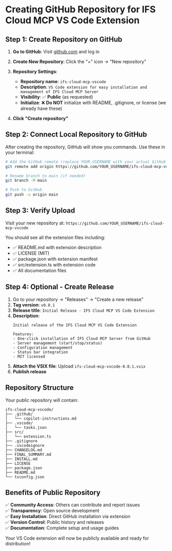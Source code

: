 # Creating GitHub Repository for IFS Cloud MCP VS Code Extension

## Step 1: Create Repository on GitHub

1. **Go to GitHub**: Visit [github.com](https://github.com) and log in
2. **Create New Repository**: Click the "+" icon → "New repository"
3. **Repository Settings**:
   - **Repository name**: `ifs-cloud-mcp-vscode`
   - **Description**: `VS Code extension for easy installation and management of IFS Cloud MCP Server`
   - **Visibility**: ✅ **Public** (as requested)
   - **Initialize**: ❌ **Do NOT** initialize with README, .gitignore, or license (we already have these)

4. **Click "Create repository"**

## Step 2: Connect Local Repository to GitHub

After creating the repository, GitHub will show you commands. Use these in your terminal:

```bash
# Add the GitHub remote (replace YOUR_USERNAME with your actual GitHub username)
git remote add origin https://github.com/YOUR_USERNAME/ifs-cloud-mcp-vscode.git

# Rename branch to main (if needed)
git branch -M main

# Push to GitHub
git push -u origin main
```

## Step 3: Verify Upload

Visit your new repository at:
`https://github.com/YOUR_USERNAME/ifs-cloud-mcp-vscode`

You should see all the extension files including:
- ✅ README.md with extension description
- ✅ LICENSE (MIT)
- ✅ package.json with extension manifest
- ✅ src/extension.ts with extension code
- ✅ All documentation files

## Step 4: Optional - Create Release

1. Go to your repository → "Releases" → "Create a new release"
2. **Tag version**: `v0.0.1`
3. **Release title**: `Initial Release - IFS Cloud MCP VS Code Extension`
4. **Description**: 
   ```
   Initial release of the IFS Cloud MCP VS Code Extension
   
   Features:
   - One-click installation of IFS Cloud MCP Server from GitHub
   - Server management (start/stop/status)
   - Configuration management
   - Status bar integration
   - MIT licensed
   ```
5. **Attach the VSIX file**: Upload `ifs-cloud-mcp-vscode-0.0.1.vsix`
6. **Publish release**

## Repository Structure

Your public repository will contain:
```
ifs-cloud-mcp-vscode/
├── .github/
│   └── copilot-instructions.md
├── .vscode/
│   └── tasks.json
├── src/
│   └── extension.ts
├── .gitignore
├── .vscodeignore
├── CHANGELOG.md
├── FINAL_SUMMARY.md
├── INSTALL.md
├── LICENSE
├── package.json
├── README.md
└── tsconfig.json
```

## Benefits of Public Repository

✅ **Community Access**: Others can contribute and report issues  
✅ **Transparency**: Open source development  
✅ **Easy Installation**: Direct GitHub installation via extension  
✅ **Version Control**: Public history and releases  
✅ **Documentation**: Complete setup and usage guides  

Your VS Code extension will now be publicly available and ready for distribution!
